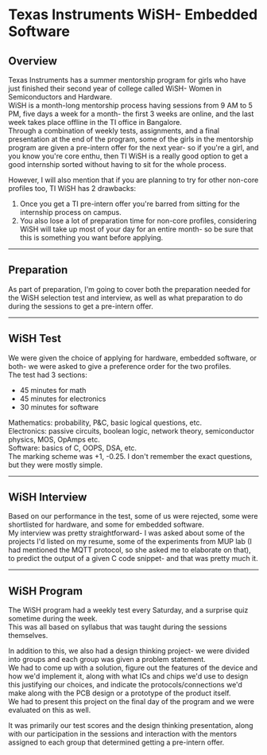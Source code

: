 
# Texas Instruments WiSH- Embedded Software

## Overview

Texas Instruments has a summer mentorship program for girls who have just finished their second year of college called WiSH- Women in Semiconductors and Hardware.  
WiSH is a month-long mentorship process having sessions from 9 AM to 5 PM, five days a week for a month- the first 3 weeks are online, and the last week takes place offline in the TI office in Bangalore.  
Through a combination of weekly tests, assignments, and a final presentation at the end of the program, some of the girls in the mentorship program are given a pre-intern offer for the next year- so if you're a girl, and you know you're core enthu, then TI WiSH is a really good option to get a good internship sorted without having to sit for the whole process.

However, I will also mention that if you are planning to try for other non-core profiles too, TI WiSH has 2 drawbacks:
1. Once you get a TI pre-intern offer you're barred from sitting for the internship process on campus.
2. You also lose a lot of preparation time for non-core profiles, considering WiSH will take up most of your day for an entire month- so be sure that this is something you want before applying.

---

## Preparation

As part of preparation, I'm going to cover both the preparation needed for the WiSH selection test and interview, as well as what preparation to do during the sessions to get a pre-intern offer.

---

## WiSH Test

We were given the choice of applying for hardware, embedded software, or both- we were asked to give a preference order for the two profiles.  
The test had 3 sections:  
- 45 minutes for math
- 45 minutes for electronics  
- 30 minutes for software

Mathematics: probability, P&C, basic logical questions, etc.  
Electronics: passive circuits, boolean logic, network theory, semiconductor physics, MOS, OpAmps etc.  
Software: basics of C, OOPS, DSA, etc.  
The marking scheme was +1, -0.25. I don't remember the exact questions, but they were mostly simple.

---

## WiSH Interview

Based on our performance in the test, some of us were rejected, some were shortlisted for hardware, and some for embedded software.  
My interview was pretty straightforward- I was asked about some of the projects I'd listed on my resume, some of the experiments from MUP lab (I had mentioned the MQTT protocol, so she asked me to elaborate on that), to predict the output of a given C code snippet- and that was pretty much it.

---

## WiSH Program

The WiSH program had a weekly test every Saturday, and a surprise quiz sometime during the week.  
This was all based on syllabus that was taught during the sessions themselves.

In addition to this, we also had a design thinking project- we were divided into groups and each group was given a problem statement.  
We had to come up with a solution, figure out the features of the device and how we'd implement it, along with what ICs and chips we'd use to design this justifying our choices, and indicate the protocols/connections we'd make along with the PCB design or a prototype of the product itself.  
We had to present this project on the final day of the program and we were evaluated on this as well.

It was primarily our test scores and the design thinking presentation, along with our participation in the sessions and interaction with the mentors assigned to each group that determined getting a pre-intern offer.
